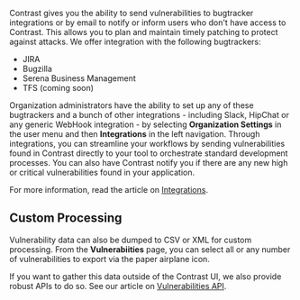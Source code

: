 <!--
title: "Track Vulnerability Findings"
description: "Overview of tracking vulnerability findings"
tags: "user track vulnerability finding management quick start guide"
-->

Contrast gives you the ability to send vulnerabilities to bugtracker integrations or by email to notify or inform users who don't have access to Contrast. This allows you to plan and maintain timely patching to protect against attacks. We offer integration with the following bugtrackers:

* JIRA
* Bugzilla
* Serena Business Management
* TFS (coming soon)

Organization administrators have the ability to set up any of these bugtrackers and a bunch of other integrations - including Slack, HipChat or any generic WebHook integration - by selecting **Organization Settings** in the user menu and then **Integrations** in the left navigation. Through integrations, you can streamline your workflows by sending vulnerabilities found in Contrast directly to your tool to orchestrate standard development processes. You can also have Contrast notify you if there are any new high or critical vulnerabilities found in your application. 

For more information, read the article on [Integrations](admin_orgintegrations.html).

## Custom Processing
Vulnerability data can also be dumped to CSV or XML for custom processing. From the **Vulnerabiities** page, you can select all or any number of vulnerabilities to export via the paper airplane icon.  

If you want to gather this data outside of the Contrast UI, we also provide robust APIs to do so. See our article on [Vulnerabilities API](tools_apivulns.html).
